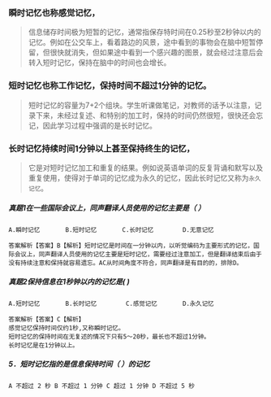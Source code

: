 ### 瞬时记忆也称感觉记忆，
>   信息储存时间极为短暂的记忆，通常指保存特时间在0.25秒至2秒钟以内的记忆。例如在公交车上，看着路边的风景，途中看到的事物会在脑中短暂停留，但很快就消失，但如果途中看到一个感兴趣的图景，就会经过注意后会转入短时记忆，保持在脑中的时间也会增长。

### 短时记忆也称工作记忆，保持时间不超过1分钟的记忆。
>   短时记忆的容量为7+2个组块。学生听课做笔记，对教师的话予以注意，记录下来，未经过复述、和特别的加工时，保持的时间仍然很短，很快还会忘记，因此学习过程中强调的是长时记忆。
 
### 长时记忆持续时间1分钟以上甚至保持终生的记忆，
>   它是对短时记忆加工和重复的结果。例如说英语单词的反复背诵和默写以及重复使用，使得对于单词的记忆成为永久的记忆，因此长时记忆又称为`永久记忆`。


##### 真题1在一些国际会议上，同声翻译人员使用的记忆主要是（     ）
    A.瞬时记忆       B.短时记忆       C.长时记忆        D.无意记忆
 
    答案解析【答案】B【解析】短时记忆是时间在一分钟以内，以听觉编码为主要形式的记忆，国际会议上，同声翻译人员使用的记忆主要是短时记忆，需要经过注意加工，但是翻译结束后由于没有持续注意和保持就容易遗忘。AC从时间角度不符合，同声翻译是有目的的，排除D。
 
##### 真题2保持信息在1秒钟以内的记忆是(   )
    A.短时记忆       B.长时记忆        C.感觉记忆       D.永久记忆
 
    答案解析【答案】C【解析】
    感觉记忆保持时间仅约1秒,又称瞬时记忆。
    短时记忆的保持时间在无复述的情况下只有5～20秒，最长也不超过1分钟。
    长时记忆是在1分钟以上。

##### 5．短时记忆指的是信息保持时间（ ）的记忆
    A 不超过 2 秒 B 不超过 1 分钟 C 超过 1 分钟 D 不超过 5 秒    